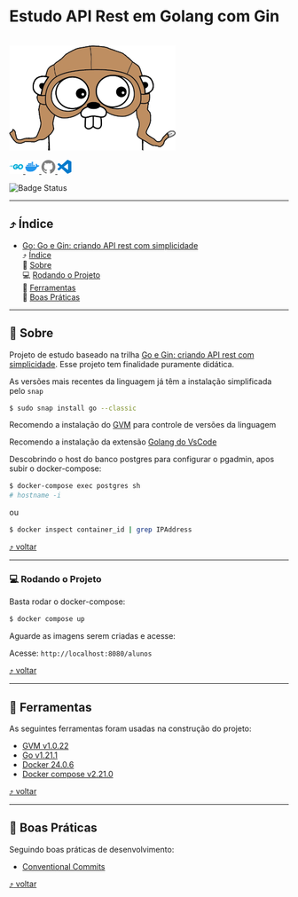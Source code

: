 # Estudo API Rest em Golang com Gin
<br> 
<img src="./docs/images/gopher_2.png">

[<img src="./docs/images/icons/go.svg" width="25px" height="25px" alt="go" title="Go"> <img src="./docs/images/icons/docker.svg" width="25px" height="25px" alt="Docker" title="Docker"> <img src="./docs/images/icons/github.svg" width="25px" height="25px" alt="GitHub" title="GitHub"> <img src="./docs/images/icons/visualstudiocode.svg" width="25px" height="25px" alt="vscode" title="vscode">](#estudo-de-autenticação-testes-e-segurança-em-nodejs) <!-- icons by https://simpleicons.org/?q=types -->



![Badge Status](https://img.shields.io/badge/STATUS-EM_DESENVOLVIMENTO-green)

---

<a id="indice"></a>
## :arrow_heading_up: Índice
<!--ts-->
- [Go: Go e Gin: criando API rest com simplicidade](#estudo-api-rest-em-golang-com-gin)<br>
  :arrow_heading_up: [Índice](#arrow_heading_up-índice)<br>
  :green_book: [Sobre](#green_book-sobre)<br>
  :computer: [Rodando o Projeto](#computer-rodando-o-projeto)<br>
  :hammer: [Ferramentas](#hammer-ferramentas)<br>
  :clap: [Boas Práticas](#clap-boas-práticas)<br>

<!--te-->
---
<a id="sobre"></a>
## :green_book: Sobre
Projeto de estudo baseado na trilha [Go e Gin: criando API rest com simplicidade](https://www.alura.com.br/curso-online-go-gin-api-rest-simplicidade). Esse projeto tem finalidade puramente didática.


As versões mais recentes da linguagem já têm a instalação simplificada pelo `snap`
```bash
$ sudo snap install go --classic
```

Recomendo a instalação do [GVM](https://github.com/moovweb/gvm) para controle de versões da linguagem

Recomendo a instalação da extensão [Golang do VsCode](https://marketplace.visualstudio.com/items?itemName=golang.go)


Descobrindo o host do banco postgres para configurar o pgadmin, apos subir o docker-compose:

```bash
$ docker-compose exec postgres sh
# hostname -i
```
ou
```bash
$ docker inspect container_id | grep IPAddress
```

[:arrow_heading_up: voltar](#indice)

---

### :computer: Rodando o Projeto

Basta rodar o docker-compose:
```bash
$ docker compose up
```
Aguarde as imagens serem criadas e acesse:

Acesse: `http://localhost:8080/alunos`


[:arrow_heading_up: voltar](#indice)

---

<a id="ferramentas"></a>
## :hammer: Ferramentas
As seguintes ferramentas foram usadas na construção do projeto:

- [GVM v1.0.22](https://github.com/moovweb/gvm)
- [Go v1.21.1](https://go.dev/)
- [Docker 24.0.6](https://www.docker.com/)
- [Docker compose v2.21.0](https://www.docker.com/)

[:arrow_heading_up: voltar](#indice)

---


<a id="boas-praticas"></a>
## :clap: Boas Práticas
Seguindo boas práticas de desenvolvimento:
- [Conventional Commits](https://www.conventionalcommits.org/en/v1.0.0/)

[:arrow_heading_up: voltar](#indice)



